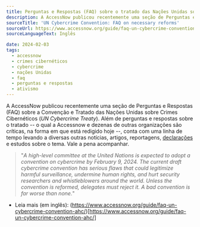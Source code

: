 ```yaml
---
title: Perguntas e Respostas (FAQ) sobre o tratado das Nações Unidas sobre Crimes Cibernéticos
description: A AccessNow publicou recentemente uma seção de Perguntas e Respostas (FAQ) sobre a Convenção e Tratado das Nações Unidas sobre Crimes Cibernéticos (UN Cybercrime Treaty). Além de perguntas e respostas, conta com uma linha de tempo levando a diversas outras notícias, artigos, reportagens, e estudos sobre o tema. Vale a pena acompanhar.
sourceTitle: 'UN Cybercrime Convention: FAQ on necessary reforms'
sourceUrl: https://www.accessnow.org/guide/faq-un-cybercrime-convention-ahc/
sourceLanguageText: Inglês

date: 2024-02-03
tags:
  - accessnow
  - crimes cibernéticos
  - cybercrime
  - nações Unidas
  - faq
  - perguntas e respostas
  - ativismo
---
```


A AccessNow publicou recentemente uma seção de Perguntas e Respostas (FAQ) sobre a Convenção e Tratado das Nações Unidas sobre Crimes Cibernéticos (_UN Cybercrime Treaty_). Além de perguntas e respostas sobre o tratado -- o qual a Accessnow e dezenas de outras organizações são críticas, na forma em que está redigido hoje --, conta com uma linha de tempo levando a diversas outras notícias, artigos, reportagens, [declarações](declaracao-conjunta-convencao-nacoes-unidas-cybercrime-accessnow.md) e estudos sobre o tema. Vale a pena acompanhar.

> "_A high-level committee at the United Nations is expected to adopt a convention on cybercrime by February 9, 2024. The current draft cybercrime convention has serious flaws that could legitimize harmful surveillance, undermine human rights, and hurt security researchers and whistleblowers around the world. Unless the convention is reformed, delegates must reject it. A bad convention is far worse than none._"

* Leia mais (em inglês): (https://www.accessnow.org/guide/faq-un-cybercrime-convention-ahc/)[https://www.accessnow.org/guide/faq-un-cybercrime-convention-ahc/]

